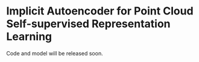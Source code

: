 # Implicit Autoencoder for Point Cloud Self-supervised Representation Learning 

Code and model will be released soon.
